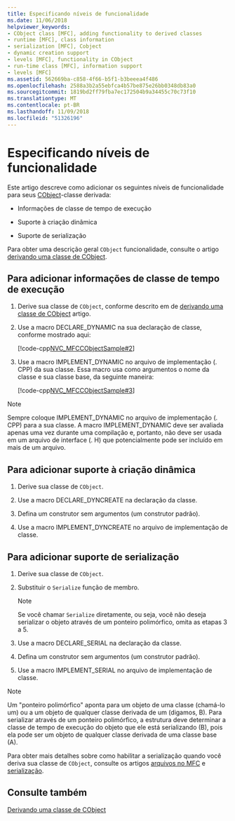 ```yaml
---
title: Especificando níveis de funcionalidade
ms.date: 11/06/2018
helpviewer_keywords:
- CObject class [MFC], adding functionality to derived classes
- runtime [MFC], class information
- serialization [MFC], Cobject
- dynamic creation support
- levels [MFC], functionality in CObject
- run-time class [MFC], information support
- levels [MFC]
ms.assetid: 562669ba-c858-4f66-b5f1-b3beeea4f486
ms.openlocfilehash: 2588a3b2a55ebfca4b57be875e26bb0348db83a0
ms.sourcegitcommit: 1819bd2ff79fba7ec172504b9a34455c70c73f10
ms.translationtype: MT
ms.contentlocale: pt-BR
ms.lasthandoff: 11/09/2018
ms.locfileid: "51326196"
---
```

# <a name="specifying-levels-of-functionality"></a>Especificando níveis de funcionalidade

Este artigo descreve como adicionar os seguintes níveis de funcionalidade para seus [CObject](../mfc/reference/cobject-class.md)-classe derivada:

- Informações de classe de tempo de execução

- Suporte à criação dinâmica

- Suporte de serialização

Para obter uma descrição geral `CObject` funcionalidade, consulte o artigo [derivando uma classe de CObject](../mfc/deriving-a-class-from-cobject.md).

## <a name="to-add-run-time-class-information"></a>Para adicionar informações de classe de tempo de execução

1. Derive sua classe de `CObject`, conforme descrito em de [derivando uma classe de CObject](../mfc/deriving-a-class-from-cobject.md) artigo.

1. Use a macro DECLARE_DYNAMIC na sua declaração de classe, conforme mostrado aqui:

   [!code-cpp[NVC_MFCCObjectSample#2](../mfc/codesnippet/cpp/specifying-levels-of-functionality_1.h)]

1. Use a macro IMPLEMENT_DYNAMIC no arquivo de implementação (. CPP) da sua classe. Essa macro usa como argumentos o nome da classe e sua classe base, da seguinte maneira:

   [!code-cpp[NVC_MFCCObjectSample#3](../mfc/codesnippet/cpp/specifying-levels-of-functionality_2.cpp)]

> [!NOTE]
> Sempre coloque IMPLEMENT_DYNAMIC no arquivo de implementação (. CPP) para a sua classe. A macro IMPLEMENT_DYNAMIC deve ser avaliada apenas uma vez durante uma compilação e, portanto, não deve ser usada em um arquivo de interface (. H) que potencialmente pode ser incluído em mais de um arquivo.

## <a name="to-add-dynamic-creation-support"></a>Para adicionar suporte à criação dinâmica

1. Derive sua classe de `CObject`.

1. Use a macro DECLARE_DYNCREATE na declaração da classe.

1. Defina um construtor sem argumentos (um construtor padrão).

1. Use a macro IMPLEMENT_DYNCREATE no arquivo de implementação de classe.

## <a name="to-add-serialization-support"></a>Para adicionar suporte de serialização

1. Derive sua classe de `CObject`.

1. Substituir o `Serialize` função de membro.

   > [!NOTE]
   > Se você chamar `Serialize` diretamente, ou seja, você não deseja serializar o objeto através de um ponteiro polimórfico, omita as etapas 3 a 5.

1. Use a macro DECLARE_SERIAL na declaração da classe.

1. Defina um construtor sem argumentos (um construtor padrão).

1. Use a macro IMPLEMENT_SERIAL no arquivo de implementação de classe.

> [!NOTE]
> Um "ponteiro polimórfico" aponta para um objeto de uma classe (chamá-lo um) ou a um objeto de qualquer classe derivada de um (digamos, B). Para serializar através de um ponteiro polimórfico, a estrutura deve determinar a classe de tempo de execução do objeto que ele está serializando (B), pois ela pode ser um objeto de qualquer classe derivada de uma classe base (A).

Para obter mais detalhes sobre como habilitar a serialização quando você deriva sua classe de `CObject`, consulte os artigos [arquivos no MFC](../mfc/files-in-mfc.md) e [serialização](../mfc/serialization-in-mfc.md).

## <a name="see-also"></a>Consulte também

[Derivando uma classe de CObject](../mfc/deriving-a-class-from-cobject.md)
